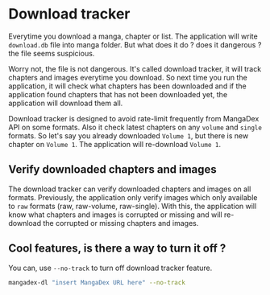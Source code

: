 # Download tracker

Everytime you download a manga, chapter or list. 
The application will write `download.db` file into manga folder. 
But what does it do ? does it dangerous ? the file seems suspicious.

Worry not, the file is not dangerous. It's called download tracker, 
it will track chapters and images everytime you download. 
So next time you run the application, it will check what chapters has been downloaded 
and if the application found chapters that has not been downloaded yet, 
the application will download them all.

Download tracker is designed to avoid rate-limit frequently from MangaDex API on some formats. 
Also it check latest chapters on any `volume` and `single` formats. 
So let's say you already downloaded `Volume 1`, but there is new chapter on `Volume 1`. 
The application will re-download `Volume 1`.

## Verify downloaded chapters and images

The download tracker can verify downloaded chapters and images on all formats. 
Previously, the application only verify images which only available to `raw` formats (raw, raw-volume, raw-single). 
With this, the application will know what chapters and images is corrupted or missing 
and will re-download the corrupted or missing chapters and images.

## Cool features, is there a way to turn it off ?

You can, use `--no-track` to turn off download tracker feature.

```sh
mangadex-dl "insert MangaDex URL here" --no-track
```